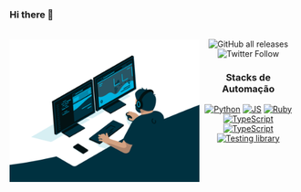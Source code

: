 ### Hi there 👋

<div  align="center"> 
  <div style="display: inline_block"><br>
    <img align="left" height="250" alt="coding-time" src="code.gif">
    <img alt="GitHub all releases" src="https://img.shields.io/github/downloads/sauliktest/sauliktest/total?logo=GitHub&logoColor=%23ff0000"> <img alt="Twitter Follow" src="https://img.shields.io/twitter/follow/staulik10?style=social">
</div>    
  
  ### Stacks de Automação 
[![Python](https://img.shields.io/badge/Python-3776AB?style=for-the-badge&logo=python&logoColor=white)](https://www.python.org/)
[![JS](https://img.shields.io/badge/JavaScript-323330?style=for-the-badge&logo=javascript&logoColor=F7DF1E)](https://www.javascript.com/)
[![Ruby](https://img.shields.io/badge/Ruby-CC342D?style=for-the-badge&logo=ruby&logoColor=white)](https://www.ruby-lang.org/pt/about/)
[![TypeScript](https://img.shields.io/badge/TypeScript-007ACC?style=for-the-badge&logo=typescript&logoColor=white)](https://www.typescriptlang.org/)
[![TypeScript](https://img.shields.io/badge/mocha.js-323330?style=for-the-badge&logo=mocha&logoColor=Brown)](https://mochajs.org/) 
[![Testing library](https://img.shields.io/badge/testing%20library-323330?style=for-the-badge&logo=testing-library&logoColor=red)](testing-library.com) 
